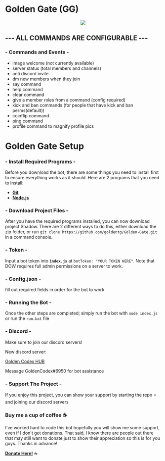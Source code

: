 # Golden Gate (GG)


<p align="center">
    <a href="https://github.com/feross/standard"><img src="https://cdn.rawgit.com/feross/standard/master/badge.svg"></a>
  <br>
</p>

## --- ALL COMMANDS ARE CONFIGURABLE ---

### - Commands and Events - 

* image welcome (not currently available)
* server status (total members and channels)
* anti discord invite
* dm new members when they join
* say command
* help command
* clear command
* give a member roles from a command (config required)
* kick and ban commands (for people that have kick and ban perms(default))
* coinflip command
* ping command
* profile command to magnify profile pics

# Golden Gate Setup

### - Install Required Programs -

Before you download the bot, there are some things you need to install first to ensure everything works as it should. Here are 2 programs that you need to install: 

- [**Git**](https://git-scm.com/downloads)
- [**Node.js**](https://nodejs.org/en/download/current/)

### - Download Project Files -

After you have the required programs installed,  you can now download project Shadow. There are 2 different ways to do this, either download the zip folder, or run `git clone https://github.com/goldentg/Golden-Gate.git` in a command console. 

### - Token - 
Input a bot token into **`index.js`** at `botToken: "YOUR TOKEN HERE"`. Note that DOW requires full admin permissions on a server to work. 

### - Config.json - 
fill out required fields in order for the bot to work

### - Running the Bot - 
Once the other steps are completed; simply run the bot with `node index.js` or run the `run.bat` file

### - Discord -
Make sure to join our discord servers!

New discord server: 

[Golden Codex HUB](https://discord.gg/GZ3xSkd)

Message GoldenCodex#6950 for bot assistance

### - Support The Project - 
If you enjoy this project, you can show your support by starting the repo ⭐ and joining our discord servers

### Buy me a cup of coffee ☕

I've worked hard to code this bot hopefully you will show me some support, even if I don't get donations. That said, I know there are people out there that may still want to donate just to show their appreciation so this is for you guys. Thanks in advance!

[**Donate Here!**](https://www.paypal.me/EvanNorman) ☕